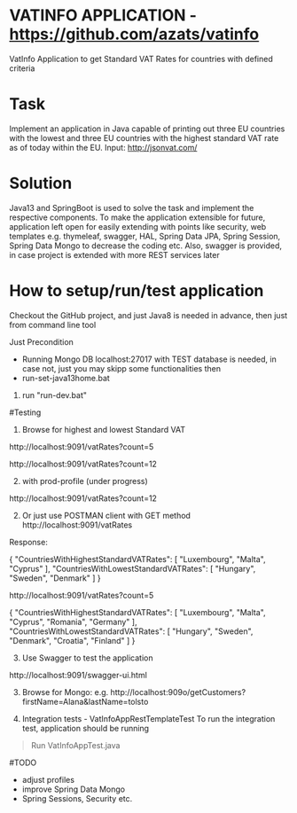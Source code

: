 # VATINFO APPLICATION - https://github.com/azats/vatinfo

 VatInfo Application to get Standard VAT Rates for countries with defined  criteria
 
# Task
Implement an application in Java capable of printing out three EU countries with the lowest and three EU countries with 
the highest standard VAT rate as of today within the EU.  Input: http://jsonvat.com/

# Solution 
Java13 and SpringBoot is used to solve the task and implement the respective components. 
To make the application extensible for future,  application left open for easily extending with points like security, web templates e.g. thymeleaf, swagger, HAL, Spring Data JPA, Spring Session, Spring Data Mongo to decrease the coding etc.  Also, swagger is provided, in case project is extended with more REST services later


# How to setup/run/test application
Checkout the GitHub project, and just Java8 is needed in advance, then just from command line tool 

Just Precondition 
- Running Mongo DB localhost:27017 with TEST database is needed, in case not, just you may skipp some functionalities then 
- run-set-java13home.bat 

1. run "run-dev.bat"  


#Testing

1. Browse for highest and lowest Standard VAT 

http://localhost:9091/vatRates?count=5

http://localhost:9091/vatRates?count=12

2. with prod-profile (under progress)
 
http://localhost:9091/vatRates?count=12


2. Or just use POSTMAN client  with GET method 
http://localhost:9091/vatRates

Response:

{
    "CountriesWithHighestStandardVATRates": [
        "Luxembourg",
        "Malta",
        "Cyprus"
    ],
    "CountriesWithLowestStandardVATRates": [
        "Hungary",
        "Sweden",
        "Denmark"
    ]
}


http://localhost:9091/vatRates?count=5

{
    "CountriesWithHighestStandardVATRates": [
        "Luxembourg",
        "Malta",
        "Cyprus",
        "Romania",
        "Germany"
    ],
    "CountriesWithLowestStandardVATRates": [
        "Hungary",
        "Sweden",
        "Denmark",
        "Croatia",
        "Finland"
    ]
}


3. Use Swagger to test the application

http://localhost:9091/swagger-ui.html


3. Browse for Mongo: e.g. http://localhost:909o/getCustomers?firstName=Alana&lastName=tolsto
 

4. Integration tests  - VatInfoAppRestTemplateTest
To run the integration test, application should be running 
> Run VatInfoAppTest.java 
 

  
#TODO
 - adjust profiles
 - improve Spring Data Mongo  
 - Spring Sessions, Security etc. 

